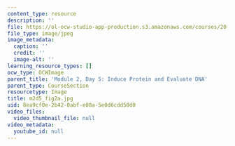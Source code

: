 ```yaml
---
content_type: resource
description: ''
file: https://ol-ocw-studio-app-production.s3.amazonaws.com/courses/20-109-laboratory-fundamentals-in-biological-engineering-spring-2010/8ea9cf0e2b420abfe08a5e0d6cdd50d0_m2d5_fig2a.jpg
file_type: image/jpeg
image_metadata:
  caption: ''
  credit: ''
  image-alt: ''
learning_resource_types: []
ocw_type: OCWImage
parent_title: 'Module 2, Day 5: Induce Protein and Evaluate DNA'
parent_type: CourseSection
resourcetype: Image
title: m2d5_fig2a.jpg
uid: 8ea9cf0e-2b42-0abf-e08a-5e0d6cdd50d0
video_files:
  video_thumbnail_file: null
video_metadata:
  youtube_id: null
---
```

